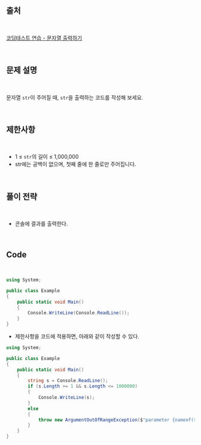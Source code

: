 ## 출처

<br>

[코딩테스트 연습 - 문자열 출력하기](https://school.programmers.co.kr/learn/courses/30/lessons/181952)

<br>

## 문제 설명

<br>

문자열 `str`이 주어질 때, `str`을 출력하는 코드를 작성해 보세요.

<br>

## 제한사항

<br>

- 1 ≤ `str`의 길이 ≤ 1,000,000
- str에는 공백이 없으며, 첫째 줄에 한 줄로만 주어집니다.

<br>

## 풀이 전략

<br>

- 콘솔에 결과를 출력한다.
 
<br>

## Code

<br>

```cs
using System;

public class Example
{
    public static void Main()
    {
        Console.WriteLine(Console.ReadLine());
    }
}
```

- 제한사항을 코드에 적용하면, 아래와 같이 작성할 수 있다.

```cs
using System;

public class Example
{
    public static void Main()
    {
        string s = Console.ReadLine();
        if (s.Length >= 1 && s.Length <= 1000000)
        {
            Console.WriteLine(s);
        }
        else
        {
            throw new ArgumentOutOfRangeException($"parameter {nameof(s)}'s length could not be lesser than 1 or bigger than 1,000,000");
        }
    }
}
```